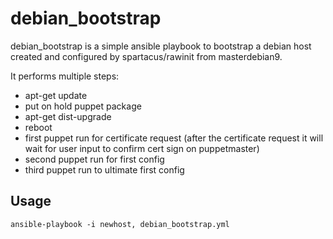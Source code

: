 # debian_bootstrap

debian_bootstrap is a simple ansible playbook to bootstrap a debian host created and configured by spartacus/rawinit from masterdebian9.

It performs multiple steps:

* apt-get update
* put on hold puppet package
* apt-get dist-upgrade
* reboot
* first puppet run for certificate request (after the certificate request it will wait for user input to confirm cert sign on puppetmaster)
* second puppet run for first config
* third puppet run to ultimate first config

## Usage
```
ansible-playbook -i newhost, debian_bootstrap.yml
```
